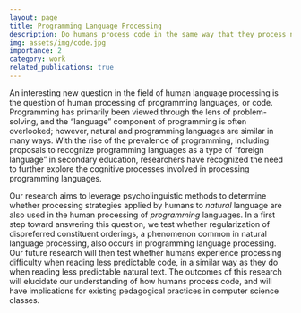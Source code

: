 ```yaml
---
layout: page
title: Programming Language Processing
description: Do humans process code in the same way that they process natural languages?
img: assets/img/code.jpg
importance: 2
category: work
related_publications: true
---
```

An interesting new question in the field of human language processing is the question of human processing of programming languages, or code. Programming has primarily been viewed through the lens of problem-solving, and the “language” component of programming is often overlooked; however, natural and programming languages are similar in many ways. With the rise of the prevalence of programming, including proposals to recognize programming languages as a type of “foreign language” in secondary education, researchers have recognized the need to further explore the cognitive processes involved in processing programming languages.

Our research aims to leverage psycholinguistic methods to determine whether processing strategies applied by humans to *natural* language are also used in the human processing of *programming* languages. In a first step toward answering this question, we test whether regularization of dispreferred constituent orderings, a phenomenon common in natural language processing, also occurs in programming language processing. Our future research will then test whether humans experience processing difficulty when reading less predictable code, in a similar way as they do when reading less predictable natural text. The outcomes of this research will elucidate our understanding of how humans process code, and will have implications for existing pedagogical practices in computer science classes.